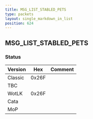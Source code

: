 ```yaml
---
title: MSG_LIST_STABLED_PETS
type: packets
layout: single_markdown_in_list
position: 624
---
```


## MSG_LIST_STABLED_PETS

### Status

Version    | Hex        | Comment
---------- | ---------- | ---------- 
Classic    | 0x26F      | 
TBC        |            | 
WotLK      | 0x26F      | 
Cata       |            | 
MoP        |            | 
